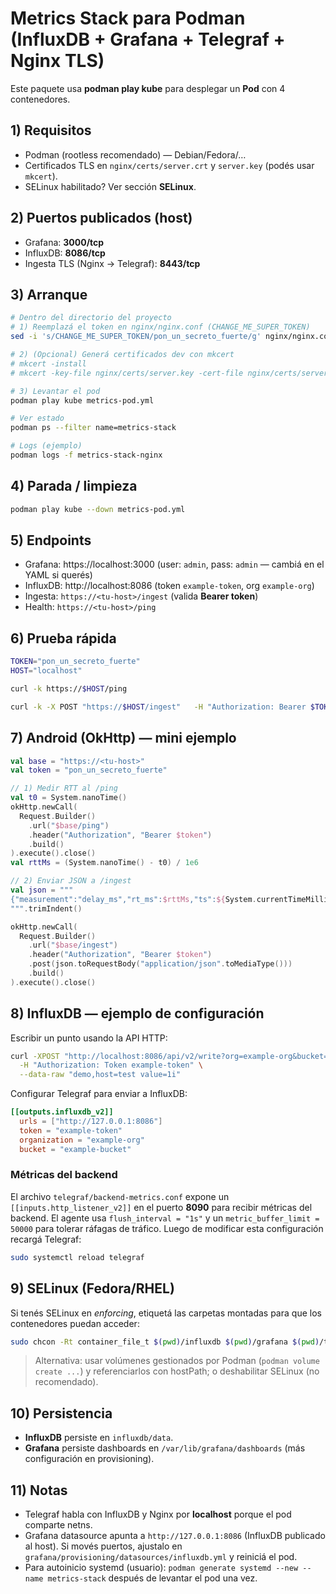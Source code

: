 # Metrics Stack para **Podman** (InfluxDB + Grafana + Telegraf + Nginx TLS)

Este paquete usa **podman play kube** para desplegar un **Pod** con 4 contenedores.

## 1) Requisitos
- Podman (rootless recomendado) — Debian/Fedora/…
- Certificados TLS en `nginx/certs/server.crt` y `server.key` (podés usar `mkcert`).
- SELinux habilitado? Ver sección **SELinux**.

## 2) Puertos publicados (host)
- Grafana: **3000/tcp**
- InfluxDB: **8086/tcp**
- Ingesta TLS (Nginx → Telegraf): **8443/tcp**

## 3) Arranque
```bash
# Dentro del directorio del proyecto
# 1) Reemplazá el token en nginx/nginx.conf (CHANGE_ME_SUPER_TOKEN)
sed -i 's/CHANGE_ME_SUPER_TOKEN/pon_un_secreto_fuerte/g' nginx/nginx.conf

# 2) (Opcional) Generá certificados dev con mkcert
# mkcert -install
# mkcert -key-file nginx/certs/server.key -cert-file nginx/certs/server.crt localhost

# 3) Levantar el pod
podman play kube metrics-pod.yml

# Ver estado
podman ps --filter name=metrics-stack

# Logs (ejemplo)
podman logs -f metrics-stack-nginx
```

## 4) Parada / limpieza
```bash
podman play kube --down metrics-pod.yml
```

## 5) Endpoints
- Grafana: https://localhost:3000 (user: `admin`, pass: `admin` — cambiá en el YAML si querés)
- InfluxDB: http://localhost:8086 (token `example-token`, org `example-org`)
- Ingesta: `https://<tu-host>/ingest`  (valida **Bearer token**)
- Health: `https://<tu-host>/ping`

## 6) Prueba rápida
```bash
TOKEN="pon_un_secreto_fuerte"
HOST="localhost"

curl -k https://$HOST/ping

curl -k -X POST "https://$HOST/ingest"   -H "Authorization: Bearer $TOKEN"   -H "Content-Type: application/json"   --data-binary '{"measurement":"delay_ms","rt_ms":150.2,"ts":'$(($(date +%s%3N)))',"session":"fe-xyz","fe":"edge-01","device":"demo","net":"lte","country":"AR","app_ver":"1.0.0","build":"1"}'
```

## 7) Android (OkHttp) — mini ejemplo
```kotlin
val base = "https://<tu-host>"
val token = "pon_un_secreto_fuerte"

// 1) Medir RTT al /ping
val t0 = System.nanoTime()
okHttp.newCall(
  Request.Builder()
    .url("$base/ping")
    .header("Authorization", "Bearer $token")
    .build()
).execute().close()
val rttMs = (System.nanoTime() - t0) / 1e6

// 2) Enviar JSON a /ingest
val json = """
{"measurement":"delay_ms","rt_ms":$rttMs,"ts":${System.currentTimeMillis()},"session":"fe-123","fe":"edge-01","device":"SM-A236B","net":"lte"}
""".trimIndent()

okHttp.newCall(
  Request.Builder()
    .url("$base/ingest")
    .header("Authorization", "Bearer $token")
    .post(json.toRequestBody("application/json".toMediaType()))
    .build()
).execute().close()
```

## 8) InfluxDB — ejemplo de configuración
Escribir un punto usando la API HTTP:
```bash
curl -XPOST "http://localhost:8086/api/v2/write?org=example-org&bucket=example-bucket&precision=ms" \
  -H "Authorization: Token example-token" \
  --data-raw "demo,host=test value=1i"
```

Configurar Telegraf para enviar a InfluxDB:
```toml
[[outputs.influxdb_v2]]
  urls = ["http://127.0.0.1:8086"]
  token = "example-token"
  organization = "example-org"
  bucket = "example-bucket"
```

### Métricas del backend
El archivo `telegraf/backend-metrics.conf` expone un `[[inputs.http_listener_v2]]` en el puerto **8090** para recibir métricas del backend.
El agente usa `flush_interval = "1s"` y un `metric_buffer_limit = 50000` para tolerar ráfagas de tráfico.
Luego de modificar esta configuración recargá Telegraf:

```bash
sudo systemctl reload telegraf
```

## 9) SELinux (Fedora/RHEL)
Si tenés SELinux en *enforcing*, etiquetá las carpetas montadas para que los contenedores puedan acceder:
```bash
sudo chcon -Rt container_file_t $(pwd)/influxdb $(pwd)/grafana $(pwd)/telegraf $(pwd)/nginx
```
> Alternativa: usar volúmenes gestionados por Podman (`podman volume create ...`) y referenciarlos con hostPath; o deshabilitar SELinux (no recomendado).

## 10) Persistencia
- **InfluxDB** persiste en `influxdb/data`.
- **Grafana** persiste dashboards en `/var/lib/grafana/dashboards` (más configuración en provisioning).

## 11) Notas
- Telegraf habla con InfluxDB y Nginx por **localhost** porque el pod comparte netns.
- Grafana datasource apunta a `http://127.0.0.1:8086` (InfluxDB publicado al host). Si movés puertos, ajustalo en `grafana/provisioning/datasources/influxdb.yml` y reiniciá el pod.
- Para autoinicio systemd (usuario): `podman generate systemd --new --name metrics-stack` después de levantar el pod una vez.

